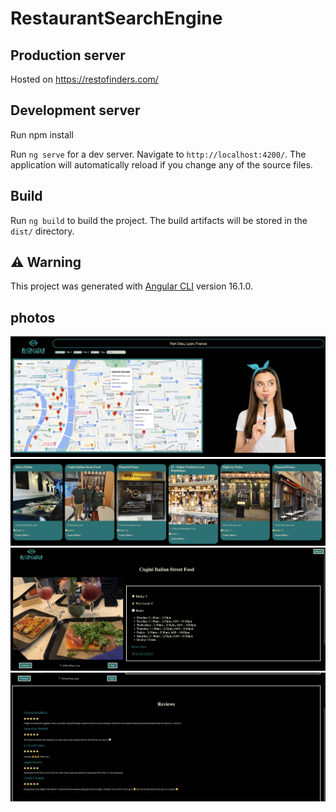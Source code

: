 # RestaurantSearchEngine

## Production server

Hosted on https://restofinders.com/

## Development server

Run npm install

Run `ng serve` for a dev server. Navigate to `http://localhost:4200/`. The application will automatically reload if you change any of the source files.

## Build

Run `ng build` to build the project. The build artifacts will be stored in the `dist/` directory.

## ⚠️ Warning

This project was generated with [Angular CLI](https://github.com/angular/angular-cli) version 16.1.0.

## photos 

![image](images_repo/1.png)
![image](images_repo/2.png)
![image](images_repo/3.png)
![image](images_repo/4.png)


